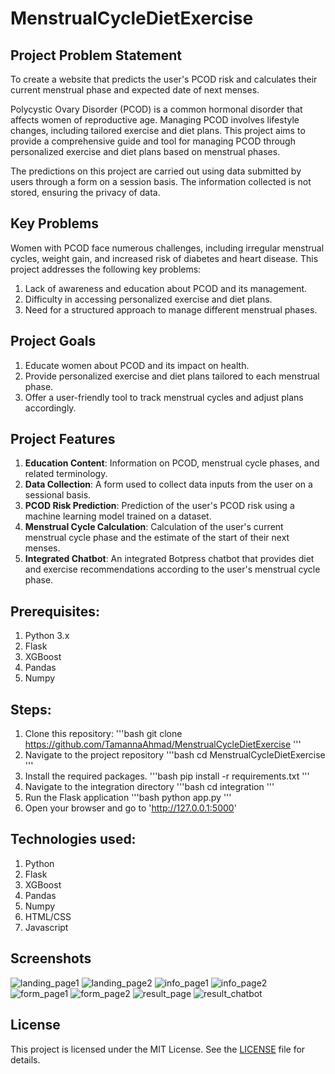 # MenstrualCycleDietExercise

## Project Problem Statement
To create a website that predicts the user's PCOD risk and calculates their current menstrual phase and expected date of next menses.

Polycystic Ovary Disorder (PCOD) is a common hormonal disorder that affects women of reproductive age. Managing PCOD involves lifestyle changes, including tailored exercise and diet plans. This project aims to provide a comprehensive guide and tool for managing PCOD through personalized exercise and diet plans based on menstrual phases.

The predictions on this project are carried out using data submitted by users through a form on a session basis. The information collected is not stored, ensuring the privacy of data.

## Key Problems
Women with PCOD face numerous challenges, including irregular menstrual cycles, weight gain, and increased risk of diabetes and heart disease. This project addresses the following key problems:
1. Lack of awareness and education about PCOD and its management.
2. Difficulty in accessing personalized exercise and diet plans.
3. Need for a structured approach to manage different menstrual phases.

## Project Goals
1. Educate women about PCOD and its impact on health.
2. Provide personalized exercise and diet plans tailored to each menstrual phase.
3. Offer a user-friendly tool to track menstrual cycles and adjust plans accordingly.

## Project Features
1. **Education Content**: Information on PCOD, menstrual cycle phases, and related terminology.
2. **Data Collection**: A form used to collect data inputs from the user on a sessional basis. 
3. **PCOD Risk Prediction**: Prediction of the user's PCOD risk using a machine learning model trained on a dataset.
4. **Menstrual Cycle Calculation**: Calculation of the user's current menstrual cycle phase and the estimate of the start of their next menses. 
5. **Integrated Chatbot**: An integrated Botpress chatbot that provides diet and exercise recommendations according to the user's menstrual cycle phase.

## Prerequisites:
1. Python 3.x
2. Flask
3. XGBoost
4. Pandas
5. Numpy

## Steps:
1. Clone this repository:
    '''bash
    git clone https://github.com/TamannaAhmad/MenstrualCycleDietExercise
    '''
2. Navigate to the project repository
    '''bash
    cd MenstrualCycleDietExercise
    '''
3. Install the required packages.
    '''bash
    pip install -r requirements.txt
    '''
4. Navigate to the integration directory
    '''bash
    cd integration
    '''
5. Run the Flask application
    '''bash
    python app.py
    '''
6. Open your browser and go to  'http://127.0.0.1:5000'

## Technologies used:
1. Python
2. Flask
3. XGBoost
4. Pandas
5. Numpy
6. HTML/CSS
7. Javascript

## Screenshots
![landing_page1](https://github.com/TamannaAhmad/MenstrualCycleDietExercise/assets/143315741/dad2c996-40a4-4299-a79b-3962d8f9a9ce)
![landing_page2](https://github.com/TamannaAhmad/MenstrualCycleDietExercise/assets/143315741/dec6e17f-36df-4421-bfba-f9eba836dfee)
![info_page1](https://github.com/TamannaAhmad/MenstrualCycleDietExercise/assets/143315741/8024c6eb-9e77-4a8e-8a8f-bd7c90539e80)
![info_page2](https://github.com/TamannaAhmad/MenstrualCycleDietExercise/assets/143315741/c1f29827-940a-4399-8b47-23f7fc148861)
![form_page1](https://github.com/TamannaAhmad/MenstrualCycleDietExercise/assets/143315741/35ea392a-5958-49b6-9057-edba10df564b)
![form_page2](https://github.com/TamannaAhmad/MenstrualCycleDietExercise/assets/143315741/0314b2a8-05d1-4f5d-b424-68c5dc2f9a04)
![result_page](https://github.com/TamannaAhmad/MenstrualCycleDietExercise/assets/143315741/c27dce7a-3a4a-440f-b592-e6510090c8e5)
![result_chatbot](https://github.com/TamannaAhmad/MenstrualCycleDietExercise/assets/143315741/fe52ce0c-48a2-4151-924d-d908f1b774f0)

## License
This project is licensed under the MIT License. See the [LICENSE](LICENSE) file for details.
